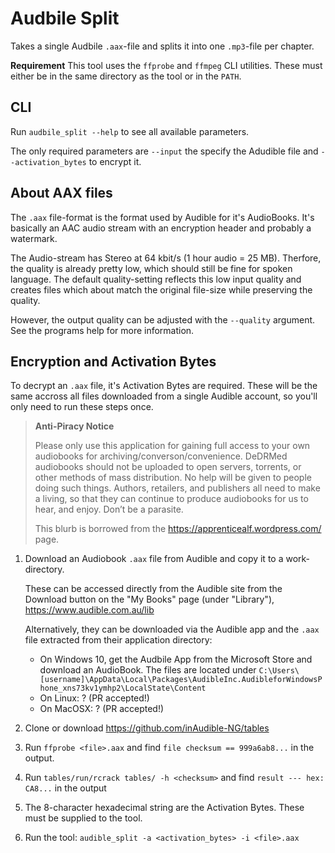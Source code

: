 # Audbile Split

Takes a single Audbile `.aax`-file and splits it into one `.mp3`-file per chapter.

**Requirement** This tool uses the `ffprobe` and `ffmpeg` CLI utilities. These must either be in the same directory as the tool or in the `PATH`.

## CLI

Run `audbile_split --help` to see all available parameters.

The only required parameters are `--input` the specify the Adudible file and `--activation_bytes` to encrypt it.

## About AAX files

The `.aax` file-format is the format used by Audible for it's AudioBooks. It's basically an AAC audio stream with an encryption header and probably a watermark.

The Audio-stream has Stereo at 64 kbit/s (1 hour audio = 25 MB). Therfore, the quality is already pretty low, which should still be fine for spoken language. The default quality-setting reflects this low input quality and creates files which about match the original file-size while preserving the quality.

However, the output quality can be adjusted with the `--quality` argument. See the programs help for more information.

## Encryption and Activation Bytes

To decrypt an `.aax` file, it's Activation Bytes are required. These will be the same accross all files downloaded from a single Audible account, so you'll only need to run these steps once.

> **Anti-Piracy Notice**
> 
> Please only use this application for gaining full access to your own audiobooks for archiving/converson/convenience. DeDRMed audiobooks should not be uploaded to open servers, torrents, or other methods of mass distribution. No help will be given to people doing such things. Authors, retailers, and publishers all need to make a living, so that they can continue to produce audiobooks for us to hear, and enjoy. Don’t be a parasite.
> 
> This blurb is borrowed from the https://apprenticealf.wordpress.com/ page.

1. Download an Audiobook `.aax` file from Audible and copy it to a work-directory.

    These can be accessed directly from the Audible site from the Download button on the "My Books" page (under "Library"), <https://www.audible.com.au/lib>

    Alternatively, they can be downloaded via the Audible app and the `.aax` file extracted from their application directory:

    * On Windows 10, get the Audbile App from the Microsoft Store and download an AudioBook. The files are located under `C:\Users\[username]\AppData\Local\Packages\AudibleInc.AudibleforWindowsPhone_xns73kv1ymhp2\LocalState\Content`
    * On Linux: ? (PR accepted!)
    * On MacOSX: ? (PR accepted!)
2. Clone or download https://github.com/inAudible-NG/tables
3. Run `ffprobe <file>.aax` and find `file checksum == 999a6ab8...` in the output.
4. Run `tables/run/rcrack tables/ -h <checksum>` and find `result --- hex: CA8...` in the output
5. The 8-character hexadecimal string are the Activation Bytes. These must be supplied to the tool.
6. Run the tool: `audible_split -a <activation_bytes> -i <file>.aax`
